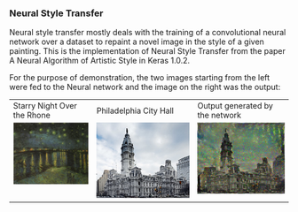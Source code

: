 ### Neural Style Transfer
Neural style transfer mostly deals with the training of a convolutional neural network over a dataset to repaint a novel image in the style of a given painting. This is the implementation of Neural Style Transfer from the paper A Neural Algorithm of Artistic Style in Keras 1.0.2. <br>


For the purpose of demonstration, the two images starting from the left were fed to the Neural network and the image on the right was the output:
<table>
  <tr>
    <td>Starry Night Over the Rhone</td>
    <td>Philadelphia City Hall</td>
    <td>Output generated by the network</td>
  </tr>
  <tr>
    <td valign="top"><img src="https://github.com/Ol0fmeistR/StyleTransferUsingCNN-s/blob/master/Images/painting.jpeg"></td>
    <td valign="top"><img src="https://github.com/Ol0fmeistR/StyleTransferUsingCNN-s/blob/master/Images/cathedral.jpeg"></td>
    <td valign="top"><img src="https://github.com/Ol0fmeistR/StyleTransferUsingCNN-s/blob/master/Images/result.png"></td>
  </tr>
</table>
